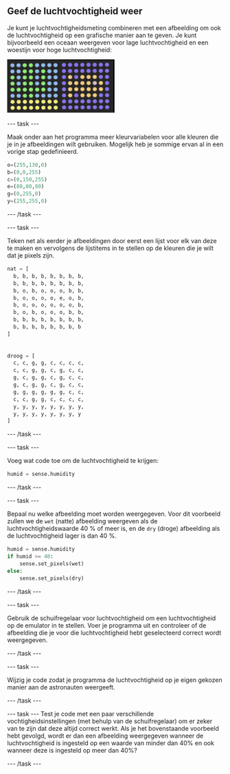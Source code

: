 ## Geef de luchtvochtigheid weer

Je kunt je luchtvochtigheidsmeting combineren met een afbeelding om ook de luchtvochtigheid op een grafische manier aan te geven. Je kunt bijvoorbeeld een oceaan weergeven voor lage luchtvochtigheid en een woestijn voor hoge luchtvochtigheid:

![Nat en droog](images/wet-dry.png)

--- task ---

Maak onder aan het programma meer kleurvariabelen voor alle kleuren die je in je afbeeldingen wilt gebruiken. Mogelijk heb je sommige ervan al in een vorige stap gedefinieerd.

```python
o=(255,130,0)
b=(0,0,255)
c=(0,150,255)
e=(80,80,80)
g=(0,255,0)
y=(255,255,0)
```

--- /task ---

--- task ---

Teken net als eerder je afbeeldingen door eerst een lijst voor elk van deze te maken en vervolgens de lijstitems in te stellen op de kleuren die je wilt dat je pixels zijn.

```python
nat = [
  b, b, b, b, b, b, b, b,
  b, b, b, b, b, b, b, b,
  b, o, b, o, o, o, b, b,
  b, o, o, o, o, e, o, b,
  b, o, o, o, o, o, o, b,
  b, o, b, o, o, o, b, b,
  b, b, b, b, b, b, b, b,
  b, b, b, b, b, b, b, b
]


droog = [
  c, c, g, g, c, c, c, c,
  c, c, g, g, c, g, c, c,
  g, c, g, g, c, g, c, c,
  g, c, g, g, c, g, c, c,
  g, g, g, g, g, g, c, c,
  c, c, g, g, c, c, c, c,
  y, y, y, y, y, y, y, y,
  y, y, y, y, y, y, y, y
]
```

--- /task ---

--- task ---

Voeg wat code toe om de luchtvochtigheid te krijgen:

```python
humid = sense.humidity
```

--- /task ---

--- task ---

Bepaal nu welke afbeelding moet worden weergegeven. Voor dit voorbeeld zullen we de `wet` (natte) afbeelding weergeven als de luchtvochtigheidswaarde 40 % of meer is, en de `dry` (droge) afbeelding als de luchtvochtigheid lager is dan 40 %.

```python
humid = sense.humidity
if humid >= 40:
    sense.set_pixels(wet)
else:
    sense.set_pixels(dry)
```

--- /task ---

--- task ---

Gebruik de schuifregelaar voor luchtvochtigheid om een luchtvochtigheid op de emulator in te stellen. Voer je programma uit en controleer of de afbeelding die je voor die luchtvochtigheid hebt geselecteerd correct wordt weergegeven.

--- /task ---

--- task ---

Wijzig je code zodat je programma de luchtvochtigheid op je eigen gekozen manier aan de astronauten weergeeft.

--- /task ---

--- task --- Test je code met een paar verschillende vochtigheidsinstellingen (met behulp van de schuifregelaar) om er zeker van te zijn dat deze altijd correct werkt. Als je het bovenstaande voorbeeld hebt gevolgd, wordt er dan een afbeelding weergegeven wanneer de luchtvochtigheid is ingesteld op een waarde van minder dan 40% en ook wanneer deze is ingesteld op meer dan 40%?

--- /task ---

